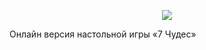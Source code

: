 <p align="center"><img src="https://cdn.discordapp.com/attachments/843589402973831179/1203791760552108042/7.png"></p>
Онлайн версия настольной игры «7 Чудес»
